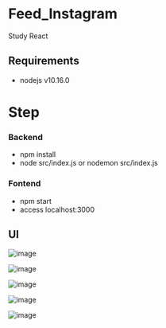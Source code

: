 # Feed_Instagram
Study React

## Requirements
* nodejs v10.16.0


# Step 
### Backend
* npm install
* node src/index.js or nodemon src/index.js

### Fontend
* npm start
* access localhost:3000



## UI

![image](https://github.com/arjdev69/Feed_Instagram_Web/blob/master/Files/Screenshot%20from%202019-06-21%2019-52-19.png)


![image](https://github.com/arjdev69/Feed_Instagram_Web/blob/master/Files/Screenshot%20from%202019-06-21%2019-53-02.png)

![image](https://github.com/arjdev69/Feed_Instagram_Web/blob/master/Files/Screenshot%20from%202019-06-21%2019-53-37.png)

![image](https://github.com/arjdev69/Feed_Instagram_Web/blob/master/Files/Screenshot%20from%202019-06-21%2019-54-53.png)

![image](https://github.com/arjdev69/Feed_Instagram_Web/blob/master/Files/Screenshot%20from%202019-06-21%2019-56-09.png)